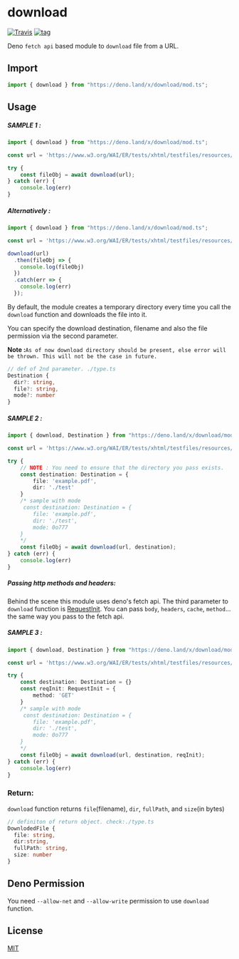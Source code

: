 # download

[![Travis](http://img.shields.io/travis/deno-module/download.svg?style=flat)](https://travis-ci.org/github/deno-module/download/) [![tag](https://img.shields.io/badge/deno->=1.0.2-green.svg?color=blue&logo=qcom&logoColor=blue&style=plastic)](https://github.com/denoland/deno)


Deno `fetch api` based module to `download` file from a URL.

## Import

```ts
import { download } from "https://deno.land/x/download/mod.ts";
```

## Usage

##### SAMPLE 1 :
``` ts
import { download } from "https://deno.land/x/download/mod.ts";

const url = 'https://www.w3.org/WAI/ER/tests/xhtml/testfiles/resources/pdf/dummy.pdf';

try {
    const fileObj = await download(url);
} catch (err) {
    console.log(err)
}
```
##### Alternatively :
``` ts
import { download } from "https://deno.land/x/download/mod.ts";

const url = 'https://www.w3.org/WAI/ER/tests/xhtml/testfiles/resources/pdf/dummy.pdf';

download(url)
  .then(fileObj => {
    console.log(fileObj)
  })
  .catch(err => {
    console.log(err)
  });
```
By default, the module creates a temporary directory every time you call the `download` function and downloads the file into it.

You can specify the download destination, filename and also the file permission via the second parameter.

**Note :**`As of now download directory should be present, else error will be thrown. This will not be the case in future.`


``` ts
// def of 2nd parameter. ./type.ts
Destination {
  dir?: string,
  file?: string,
  mode?: number
}
```
##### SAMPLE 2 :
``` ts
import { download, Destination } from "https://deno.land/x/download/mod.ts";

const url = 'https://www.w3.org/WAI/ER/tests/xhtml/testfiles/resources/pdf/dummy.pdf';

try {
    // NOTE : You need to ensure that the directory you pass exists.
    const destination: Destination = {
        file: 'example.pdf',
        dir: './test'
    }
    /* sample with mode
     const destination: Destination = {
        file: 'example.pdf',
        dir: './test',
        mode: 0o777
    }
    */
    const fileObj = await download(url, destination);
} catch (err) {
    console.log(err)
}
```
##### Passing http methods and headers:
Behind the scene this module uses deno's fetch api. The third parameter to `download` function is [RequestInit](https://github.com/denoland/deno/blob/master/cli/js/lib.deno.shared_globals.d.ts#L769). You can pass `body`, `headers`, `cache`, `method`... the same way you pass to the fetch api.

##### SAMPLE 3 :
``` ts
import { download, Destination } from "https://deno.land/x/download/mod.ts";

const url = 'https://www.w3.org/WAI/ER/tests/xhtml/testfiles/resources/pdf/dummy.pdf';

try {
    const destination: Destination = {}
    const reqInit: RequestInit = {
        method: 'GET'
    }
    /* sample with mode
     const destination: Destination = {
        file: 'example.pdf',
        dir: './test',
        mode: 0o777
    }
    */
    const fileObj = await download(url, destination, reqInit);
} catch (err) {
    console.log(err)
}
```
### Return:
`download` function returns `file`(filename), `dir`, `fullPath`, and `size`(in bytes)
```ts
// definiton of return object. check:./type.ts
DownlodedFile {
  file: string,
  dir:string,
  fullPath: string,
  size: number
}
```

## Deno Permission
You need `--allow-net` and `--allow-write` permission to use `download` function.

## License

[MIT](./LICENSE)